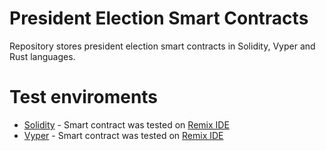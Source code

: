 # President Election Smart Contracts
Repository stores president election smart contracts in Solidity, Vyper and Rust languages.


# Test enviroments

* [Solidity](https://docs.soliditylang.org/en/v0.8.14/) - Smart contract was tested on [Remix IDE](https://remix.ethereum.org/) 
* [Vyper](https://vyper.readthedocs.io/en/stable/) - Smart contract was tested on [Remix IDE](https://remix.ethereum.org/) 
